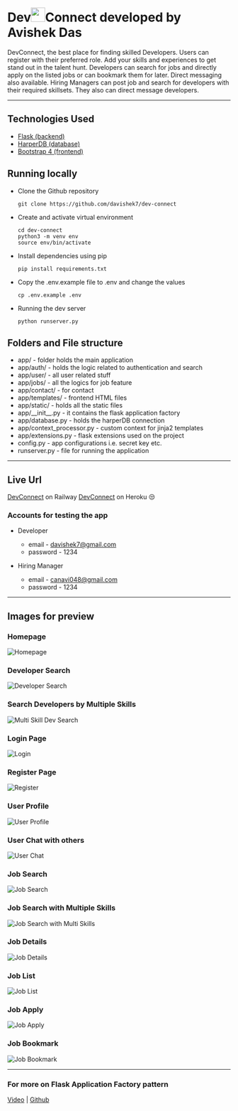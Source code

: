 # Dev<img src="https://raw.githubusercontent.com/FortAwesome/Font-Awesome/6.x/svgs/solid/link.svg" style="color:red" width="32">Connect developed by Avishek Das

DevConnect, the best place for finding skilled Developers. Users can register with their preferred role. Add your skills and experiences to get stand out in the talent hunt. Developers can search for jobs and directly apply on the listed jobs or can bookmark them for later. Direct messaging also available. Hiring Managers can post job and search for developers with their required skillsets. They also can direct message developers. 
***

## Technologies Used
+ [Flask (backend)](https://flask.palletsprojects.com/en/2.2.x/)
+ [HarperDB (database)](https://harperdb.io/)
+ [Bootstrap 4 (frontend)](https://getbootstrap.com/docs/4.6/getting-started/introduction/)

## Running locally

* Clone the Github repository

      git clone https://github.com/davishek7/dev-connect

* Create and activate virtual environment

      cd dev-connect
      python3 -m venv env
      source env/bin/activate

* Install dependencies using pip

      pip install requirements.txt

* Copy the .env.example file to .env and change the values

      cp .env.example .env

* Running the dev server

      python runserver.py


## Folders and File structure

+ app/ - folder holds the main application
+ app/auth/ - holds the logic related to authentication and search
+ app/user/ - all user related stuff
+ app/jobs/ - all the logics for job feature
+ app/contact/ - for contact
+ app/templates/ - frontend HTML files
+ app/static/ - holds all the static files
+ app/\_\_init__.py - it contains the flask application factory
+ app/database.py - holds the harperDB connection
+ app/context_processor.py - custom context for jinja2 templates
+ app/extensions.py - flask extensions used on the project
+ config.py - app configurations i.e. secret key etc.
+ runserver.py - file for running the application
---
## Live Url

[DevConnect](https://dev-connect.up.railway.app/) on Railway
[DevConnect](https://dev-connect-flask.herokuapp.com/) on Heroku 😒

### Accounts for testing the app

+ Developer
    - email - davishek7@gmail.com
    - password - 1234

+ Hiring Manager
    - email - canavi048@gmail.com
    - password - 1234
---

## Images for preview

### Homepage
![Homepage](/assets/images/home_screen.png)

### Developer Search
![Developer Search](/assets/images/dev_search.png)

### Search Developers by Multiple Skills
![Multi Skill Dev Search](/assets/images/multi_dev_search.png)

### Login Page
![Login](/assets/images/login.png)

### Register Page
![Register](/assets/images/register.png)

### User Profile
![User Profile](/assets/images/user_profile.png)

### User Chat with others
![User Chat](/assets/images/user_chat.png)

### Job Search
![Job Search](/assets/images/job_search.png)

### Job Search with Multiple Skills
![Job Search with Multi Skills](/assets/images/multi_job_search.png)

### Job Details
![Job Details](/assets/images/job_details.png)

### Job List
![Job List](/assets/images/job_list.png)

### Job Apply
![Job Apply](/assets/images/job_apply.png)

### Job Bookmark
![Job Bookmark](/assets/images/job_bookmark.png)

***

### For more on Flask Application Factory pattern

[Video](https://youtu.be/EdPutNyIHRw) | [Github](https://github.com/davishek7/flask-application-factory)